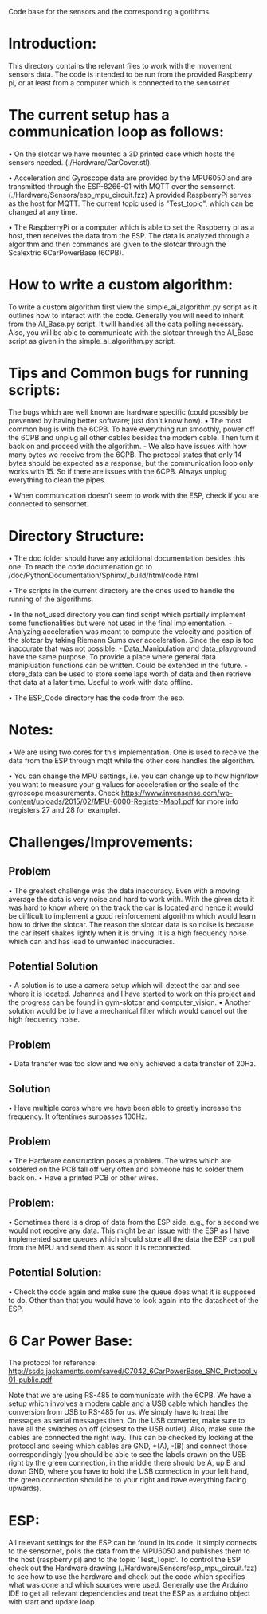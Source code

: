 Code base for the sensors and the corresponding algorithms.

Introduction:
=============
This directory contains the relevant files to work with the movement sensors data.
The code is intended to be run from the provided Raspberry pi, or at least from a computer which is connected to the
sensornet.


The current setup has a communication loop as follows:
======================================================
• On the slotcar we have mounted a 3D printed case which hosts the sensors needed. (./Hardware/CarCover.stl).

• Acceleration and Gyroscope data are provided by the MPU6050
and are transmitted through the ESP-8266-01 with MQTT over the sensornet. (./Hardware/Sensors/esp_mpu_circuit.fzz)
A provided RaspberryPi serves as the host for MQTT. The current topic used is "Test_topic", which can be
changed at any time.

• The RaspberryPi or a computer which is able to set the Raspberry pi as a host,
then receives the data from the ESP. The data is analyzed through a algorithm and then commands are given
to the slotcar through the Scalextric 6CarPowerBase (6CPB).


How to write a custom algorithm:
================================
To write a custom algorithm first view the simple_ai_algorithm.py script as it outlines how to interact with the code.
Generally you will need to inherit from the AI_Base.py script. It will handles all the data polling necessary. Also,
you will be able to communicate with the slotcar through the AI_Base script as
given in the simple_ai_algorithm.py script.


Tips and Common bugs for running scripts:
=========================================
The bugs which are well known are hardware specific (could possibly be prevented by having better software; just don't
know how).
• The most common bug is with the 6CPB. To have everything run smoothly, power off the 6CPB and unplug all other
cables besides the modem cable. Then turn it back on and proceed with the algorithm.
    - We also have issues with how many bytes we receive from the 6CPB. The protocol states that only 14 bytes should be
    expected as a response, but the communication loop only works with 15. So if there are issues with the 6CPB.
    Always unplug everything to clean the pipes.

• When communication doesn't seem to work with the ESP, check if you are connected to sensornet.

Directory Structure:
====================

• The doc folder should have any additional documentation besides this one. To reach the code documenation go to /doc/PythonDocumentation/Sphinx/_build/html/code.html

• The scripts in the current directory are the ones used to handle the running of the algorithms.

• In the not_used directory you can find script which partially implement some functionalities but were not used in the
final implementation.
    - Analyzing acceleration was meant to compute the velocity and position of the slotcar by taking Riemann Sums over
    acceleration. Since the esp is too inaccurate that was not possible.
    - Data_Manipulation and data_playground have the same purpose. To provide a place where general data manipluation
    functions can be written. Could be extended in the future.
    -store_data can be used to store some laps worth of data and then retrieve that data at a later time.
    Useful to work with data offline.

• The ESP_Code directory has the code from the esp.


Notes:
======
• We are using two cores for this implementation. One is used to receive the data from the ESP through mqtt while
the other core handles the algorithm.

• You can change the MPU settings, i.e. you can change up to how high/low you want to measure your g values for
acceleration or the scale of the gyroscope measurements. Check
 https://www.invensense.com/wp-content/uploads/2015/02/MPU-6000-Register-Map1.pdf for more info (registers 27 and 28
 for example).

Challenges/Improvements:
========================
Problem
-------
• The greatest challenge was the data inaccuracy. Even with a moving average the data is very noise and hard to
work with. With the given data it was hard to know where on the track the car is located and hence it would be difficult
to implement a good reinforcement algorithm which would learn how to drive the slotcar.
The reason the slotcar data is so noise is because the car itself shakes lightly when it is driving. It is a high
frequency noise which can and has lead to unwanted inaccuracies.

Potential Solution
------------------
• A solution is to use a camera setup which will detect the car and see where it is located. Johannes and I have started
to work on this project and the progress can be found in gym-slotcar and computer_vision.
• Another solution would be to have a mechanical filter which would cancel out the high frequency noise.

Problem
-------
• Data transfer was too slow and we only achieved a data transfer of 20Hz.

Solution
--------
• Have multiple cores where we have been able to greatly increase the frequency. It oftentimes surpasses 100Hz.

Problem
-------
• The Hardware construction poses a problem. The wires which are soldered on the PCB fall off very often and
someone has to solder them back on.
• Have a printed PCB or other wires.

Problem:
--------
• Sometimes there is a drop of data from the ESP side. e.g., for a second we would not receive any data.
This might be an issue with the ESP as I have implemented some queues which should store all the data the ESP
can poll from the MPU and send them as soon it is reconnected.

Potential Solution:
-------------------
• Check the code again and make sure the queue does what it is supposed to do. Other than that you would have to look
again into the datasheet of the ESP.


6 Car Power Base:
=================
The protocol for reference: http://ssdc.jackaments.com/saved/C7042_6CarPowerBase_SNC_Protocol_v01-public.pdf

Note that we are using RS-485 to communicate with the 6CPB. We have a setup which involves a modem cable and a
USB cable which handles the conversion from USB to RS-485 for us. We simply have to treat the messages as serial
messages then. On the USB converter, make sure to have all the switches on off (closest to the USB outlet). Also,
make sure the cables are connected the right way. This can be checked by looking at the protocol and seeing which
cables are GND, +(A), -(B) and connect those correspondingly (you should be able to see the labels drawn on
the USB right by the green connection, in the middle there should be A, up B and down GND, where
you have to hold the USB connection in your left hand, the green connection should be to your right
and have everything facing upwards).


ESP:
====
All relevant settings for the ESP can be found in its code. It simply connects to the sensornet, polls the
data from the MPU6050 and publishes them to the host (raspberry pi) and to the topic 'Test_Topic'.
To control the ESP check out the Hardware drawing (./Hardware/Sensors/esp_mpu_circuit.fzz) to see how to use
the hardware and check out the code which specifies
what was done and which sources were used. Generally use the Arduino IDE to get all relevant dependencies and treat the
ESP as a arduino object with start and update loop.

